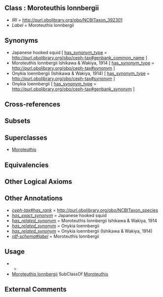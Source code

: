 
## Class : Moroteuthis lonnbergii

 * *IRI* = http://purl.obolibrary.org/obo/NCBITaxon_392301
 * *Label* = Moroteuthis lonnbergii

## Synonyms

 * Japanese hooked squid [ [has_synonym_type](../../pe/oboInOwl#hasSynonymType.md) = http://purl.obolibrary.org/obo/ceph-tax#genbank_common_name ]
 * Moroteuthis lonnbergii Ishikawa & Wakiya, 1914 [ [has_synonym_type](../../pe/oboInOwl#hasSynonymType.md) = http://purl.obolibrary.org/obo/ceph-tax#synonym ]
 * Onykia loennbergii (Ishikawa & Wakiya, 1914) [ [has_synonym_type](../../pe/oboInOwl#hasSynonymType.md) = http://purl.obolibrary.org/obo/ceph-tax#synonym ]
 * Onykia loennbergii [ [has_synonym_type](../../pe/oboInOwl#hasSynonymType.md) = http://purl.obolibrary.org/obo/ceph-tax#genbank_synonym ]

## Cross-references


## Subsets


## Superclasses

 * [Moroteuthis](../../NCBITaxon/66/NCBITaxon_34566.md)

## Equivalencies


## Other Logical Axioms


## Other Annotations

 * *[ceph-tax#has_rank](../../ceph-tax#has/nk/ceph-tax#has_rank.md)* = http://purl.obolibrary.org/obo/NCBITaxon_species
 * *[has_exact_synonym](../../ym/oboInOwl#hasExactSynonym.md)* = Japanese hooked squid
 * *[has_related_synonym](../../ym/oboInOwl#hasRelatedSynonym.md)* = Moroteuthis lonnbergii Ishikawa & Wakiya, 1914
 * *[has_related_synonym](../../ym/oboInOwl#hasRelatedSynonym.md)* = Onykia loennbergii
 * *[has_related_synonym](../../ym/oboInOwl#hasRelatedSynonym.md)* = Onykia loennbergii (Ishikawa & Wakiya, 1914)
 * *[rdf-schema#label](../../el/rdf-schema#label.md)* = Moroteuthis lonnbergii

## Usage

 * -
 * [Moroteuthis lonnbergii](../../NCBITaxon/01/NCBITaxon_392301.md) SubClassOf [Moroteuthis](../../NCBITaxon/66/NCBITaxon_34566.md)

## External Comments

